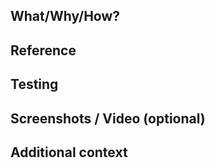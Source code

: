 ## What/Why/How?
<!-- Summarize your changes briefly. 
Avoid long-winded descriptions. Be precise and concise. -->

## Reference
<!-- Add references if applicable -->

## Testing
<!-- Describe how these changes have been tested or list testing steps. -->

## Screenshots / Video (optional)
<!-- If useful, provide screenshots or videos of your changes. -->

## Additional context
<!-- If useful, provide additional context. -->

